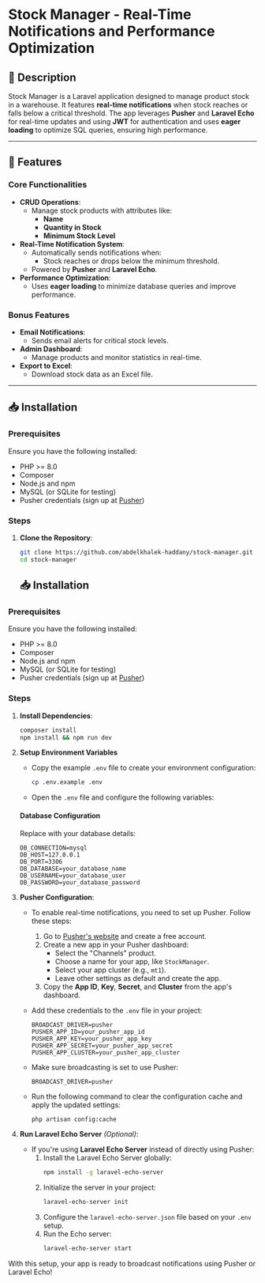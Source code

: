 # Stock Manager - Real-Time Notifications and Performance Optimization

## 📖 Description

Stock Manager is a Laravel application designed to manage product stock in a warehouse. It features **real-time notifications** when stock reaches or falls below a critical threshold. The app leverages **Pusher** and **Laravel Echo** for real-time updates and using **JWT** for authentication and uses **eager loading** to optimize SQL queries, ensuring high performance.

---

## 🚀 Features

### Core Functionalities

-   **CRUD Operations**:
    -   Manage stock products with attributes like:
        -   **Name**
        -   **Quantity in Stock**
        -   **Minimum Stock Level**
-   **Real-Time Notification System**:
    -   Automatically sends notifications when:
        -   Stock reaches or drops below the minimum threshold.
    -   Powered by **Pusher** and **Laravel Echo**.
-   **Performance Optimization**:
    -   Uses **eager loading** to minimize database queries and improve performance.

### Bonus Features

-   **Email Notifications**:
    -   Sends email alerts for critical stock levels.
-   **Admin Dashboard**:
    -   Manage products and monitor statistics in real-time.
-   **Export to Excel**:
    -   Download stock data as an Excel file.

---

## 📥 Installation

### Prerequisites

Ensure you have the following installed:

-   PHP >= 8.0
-   Composer
-   Node.js and npm
-   MySQL (or SQLite for testing)
-   Pusher credentials (sign up at [Pusher](https://pusher.com))

### Steps

1. **Clone the Repository**:

    ```bash
    git clone https://github.com/abdelkhalek-haddany/stock-manager.git
    cd stock-manager
    ```

    ## 📥 Installation

### Prerequisites

Ensure you have the following installed:

-   PHP >= 8.0
-   Composer
-   Node.js and npm
-   MySQL (or SQLite for testing)
-   Pusher credentials (sign up at [Pusher](https://pusher.com))

### Steps

1. **Install Dependencies**:
    ```bash
    composer install
    npm install && npm run dev
    ```


2. **Setup Environment Variables**
   - Copy the example `.env` file to create your environment configuration:
     ```bash
     cp .env.example .env
     ```
   - Open the `.env` file and configure the following variables:

   #### Database Configuration
   Replace with your database details:
   ```env
   DB_CONNECTION=mysql
   DB_HOST=127.0.0.1
   DB_PORT=3306
   DB_DATABASE=your_database_name
   DB_USERNAME=your_database_user
   DB_PASSWORD=your_database_password
   ```

3. **Pusher Configuration**:

    - To enable real-time notifications, you need to set up Pusher. Follow these steps:

        1. Go to [Pusher's website](https://pusher.com) and create a free account.
        2. Create a new app in your Pusher dashboard:
            - Select the "Channels" product.
            - Choose a name for your app, like `StockManager`.
            - Select your app cluster (e.g., `mt1`).
            - Leave other settings as default and create the app.
        3. Copy the **App ID**, **Key**, **Secret**, and **Cluster** from the app's dashboard.

    - Add these credentials to the `.env` file in your project:

        ```env
        BROADCAST_DRIVER=pusher
        PUSHER_APP_ID=your_pusher_app_id
        PUSHER_APP_KEY=your_pusher_app_key
        PUSHER_APP_SECRET=your_pusher_app_secret
        PUSHER_APP_CLUSTER=your_pusher_app_cluster
        ```

    - Make sure broadcasting is set to use Pusher:

        ```env
        BROADCAST_DRIVER=pusher
        ```

    - Run the following command to clear the configuration cache and apply the updated settings:
        ```bash
        php artisan config:cache
        ```

4. **Run Laravel Echo Server** _(Optional)_:
    - If you're using **Laravel Echo Server** instead of directly using Pusher:
        1. Install the Laravel Echo Server globally:
            ```bash
            npm install -g laravel-echo-server
            ```
        2. Initialize the server in your project:
            ```bash
            laravel-echo-server init
            ```
        3. Configure the `laravel-echo-server.json` file based on your `.env` setup.
        4. Run the Echo server:
            ```bash
            laravel-echo-server start
            ```

With this setup, your app is ready to broadcast notifications using Pusher or Laravel Echo!
